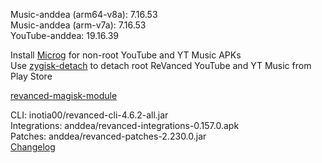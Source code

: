 Music-anddea (arm64-v8a): 7.16.53  
Music-anddea (arm-v7a): 7.16.53  
YouTube-anddea: 19.16.39  

Install [Microg](https://github.com/ReVanced/GmsCore/releases) for non-root YouTube and YT Music APKs  
Use [zygisk-detach](https://github.com/j-hc/zygisk-detach) to detach root ReVanced YouTube and YT Music from Play Store  

[revanced-magisk-module](https://github.com/j-hc/revanced-magisk-module)
  
CLI: inotia00/revanced-cli-4.6.2-all.jar  
Integrations: anddea/revanced-integrations-0.157.0.apk  
Patches: anddea/revanced-patches-2.230.0.jar  
[Changelog](https://github.com/anddea/revanced-patches/releases/tag/v2.230.0)  
